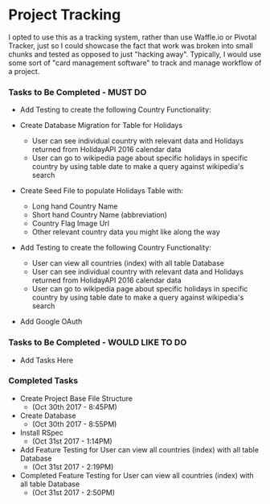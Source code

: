 # Project Tracking
I opted to use this as a tracking system, rather than use Waffle.io or Pivotal Tracker, just so I could showcase the fact that work was broken into small chunks and tested as opposed to just "hacking away". Typically, I would use some sort of "card management software" to track and manage workflow of a project.


### Tasks to Be Completed - MUST DO

+ Add Testing to create the following Country Functionality:

+ Create Database Migration for Table for Holidays
  - User can see individual country with relevant data and Holidays returned from HolidayAPI 2016 calendar data
  - User can go to wikipedia page about specific holidays in specific country by using table date to make a query against wikipedia's search
+ Create Seed File to populate Holidays Table with:
  - Long hand Country Name
  - Short hand Country Name (abbreviation)
  - Country Flag Image Url
  - Other relevant country data you might like along the way
+ Add Testing to create the following Country Functionality:
  - User can view all countries (index) with all table Database
  - User can see individual country with relevant data and Holidays returned from HolidayAPI 2016 calendar data
  - User can go to wikipedia page about specific holidays in specific country by using table date to make a query against wikipedia's search
+ Add Google OAuth


### Tasks to Be Completed - WOULD LIKE TO DO
+ Add Tasks Here

### Completed Tasks
+ Create Project Base File Structure
  - (Oct 30th 2017 - 8:45PM)
+ Create Database
  - (Oct 30th 2017 - 8:55PM)
+ Install RSpec
  - (Oct 31st 2017 - 1:14PM)
+ Add Feature Testing for User can view all countries (index) with all table Database
  - (Oct 31st 2017 - 2:19PM)
+ Completed Feature Testing for User can view all countries (index) with all table Database
  - (Oct 31st 2017 - 2:50PM)
